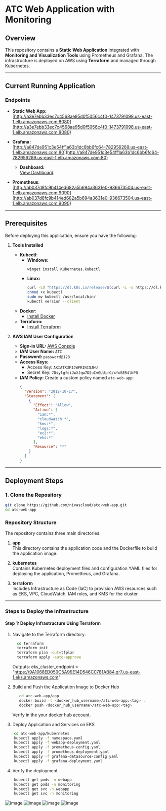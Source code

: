 # ATC Web Application with Monitoring

## Overview

This repository contains a **Static Web Application** integrated with **Monitoring and Visualization Tools** using Prometheus and Grafana. The infrastructure is deployed on AWS using **Terraform** and managed through Kubernetes.

---

## Current Running Application

### Endpoints

- **Static Web App:**  
  [http://a3e7ebb33ec7c4568ae95d0f5056c4f0-1473791098.us-east-1.elb.amazonaws.com:8080](http://a3e7ebb33ec7c4568ae95d0f5056c4f0-1473791098.us-east-1.elb.amazonaws.com:8080)

- **Grafana:**  
  [http://a847de951c3e54ff1a63b1dc6bb6fc64-782959289.us-east-1.elb.amazonaws.com:80](http://a847de951c3e54ff1a63b1dc6bb6fc64-782959289.us-east-1.elb.amazonaws.com:80)  
  - **Dashboard:**  
    [View Dashboard](http://a847de951c3e54ff1a63b1dc6bb6fc64-782959289.us-east-1.elb.amazonaws.com/d/fe9nhrubity4gb/new-dashboard?orgId=1&from=2025-01-11T02:10:37.875Z&to=2025-01-11T14:10:37.875Z&timezone=browser&viewPanel=panel-1)

- **Prometheus:**  
  [http://ab037d8fc9b414ed682a5b694a3631e0-936673504.us-east-1.elb.amazonaws.com:9090](http://ab037d8fc9b414ed682a5b694a3631e0-936673504.us-east-1.elb.amazonaws.com:9090)

---

## Prerequisites

Before deploying this application, ensure you have the following:

1. **Tools Installed**  
   - **Kubectl:**  
     - **Windows:**  
       ```bash
       winget install Kubernetes.kubectl
       ```
     - **Linux:**  
       ```bash
       curl -LO "https://dl.k8s.io/release/$(curl -L -s https://dl.k8s.io/release/stable.txt)/bin/linux/amd64/kubectl"
       chmod +x kubectl
       sudo mv kubectl /usr/local/bin/
       kubectl version --client
       ```
   - **Docker:**  
     - [Install Docker](https://docs.docker.com/get-docker/)
   - **Terraform:**  
     - [Install Terraform](https://developer.hashicorp.com/terraform/downloads)

2. **AWS IAM User Configuration**
   - **Sign-in URL:** [AWS Console](https://257394494879.signin.aws.amazon.com/console)  
   - **IAM User Name:** `ATC`  
   - **Password:** `password@123`
   - **Access Keys:**  
     - Access Key: `AKIATX3PIJWPRINCQJHU`  
     - Secret Key: `7DsylgfdiJwXJqw7D2uIvGUUirG/xfoBER4lNP8`
   - **IAM Policy:** Create a custom policy named `atc-web-app`:
     ```json
     {
       "Version": "2012-10-17",
       "Statement": [
         {
           "Effect": "Allow",
           "Action": [
             "iam:*",
             "cloudwatch:*",
             "kms:*",
             "logs:*",
             "ec2:*",
             "eks:*"
           ],
           "Resource": "*"
         }
       ]
     }
     ```

---

## Deployment Steps

### 1. Clone the Repository
```bash
git clone https://github.com/nivascloud/atc-web-app.git
cd atc-web-app
```
### Repository Structure

The repository contains three main directories:

1. **app**  
   This directory contains the application code and the Dockerfile to build the application image.  

2. **kubernetes**  
   Contains Kubernetes deployment files and configuration YAML files for deploying the application, Prometheus, and Grafana.  

3. **terraform**  
   Includes Infrastructure as Code (IaC) to provision AWS resources such as EKS, VPC, CloudWatch, IAM roles, and KMS for the cluster.  

---

### Steps to Deploy the infrastructure

#### Step 1: Deploy Infrastructure Using Terraform

1. Navigate to the Terraform directory:  
   ```bash
     cd terraform
     terraform init
     terraform plan -out=tfplan
     terraform apply -auto-approve
   ```
    Outputs: eks_cluster_endpoint = "https://9A1068ED050C5A99E14D546C0781AB84.gr7.us-east-1.eks.amazonaws.com"
   
3. Build and Push the Application Image to Docker Hub
   ```bash
      cd atc-web-app/app
      docker build -t <docker_hub_username>/atc-web-app:<tag> .
      docker push <docker_hub_username>/atc-web-app:<tag>
   ```
    Verify in the your docker hub account.
  
3. Deploy Application and Services on EKS
  ```bash
      cd atc-web-app/kubernetes
      kubectl apply -f namespace.yaml
      kubectl apply -f webapp-deployment.yaml
      kubectl apply -f prometheus-config.yaml
      kubectl apply -f prometheus-deployment.yaml
      kubectl apply -f grafana-datasource-config.yaml
      kubectl apply -f grafana-deployment.yaml
  ```
4. Verify the deployment
  ```bash
      kubectl get pods -n webapp
      kubectl get pods -n monitoring
      kubectl get svc -n webapp
      kubectl get svc -n monitoring
  ```
  ![image](https://github.com/user-attachments/assets/e6c09fcf-7268-4f5b-9eef-bce0941c33da)
  ![image](https://github.com/user-attachments/assets/07dd36f3-aa3f-42cc-a175-3b2f95f4aab1)
  ![image](https://github.com/user-attachments/assets/477b0c1a-d5f0-4ffa-a580-de1fa9229783)
  ![image](https://github.com/user-attachments/assets/51861e30-8009-41e8-a6b8-4c9b9de27d7f)
